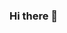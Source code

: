 ### Hi there 👋

<!--
**federicores/federicores** is a ✨ _special_ ✨ repository because its `README.md` (this file) appears on your GitHub profile.

Here are some ideas to get you started:

- 🔭 Estoy trabajando sobre un sistema de recomendacion para cuando una empresa solicita llenar una vacante 
- 🌱 Estoy terminando una capacitacion en machine learning con soyHenry
- 👯 Me capacite en machine learning con DS4A Correllation One en Colombia
- 🤔 Tengo amplia experiencia programando en visual FoxPro y en el manejo de SQL
- 💬 Puedes preguntarme lo que quieras saber sobre Python
- 📫 Estoy capacitado para Exploracion, Limpieza, Diagramas y Analisis de Datos
 -->
